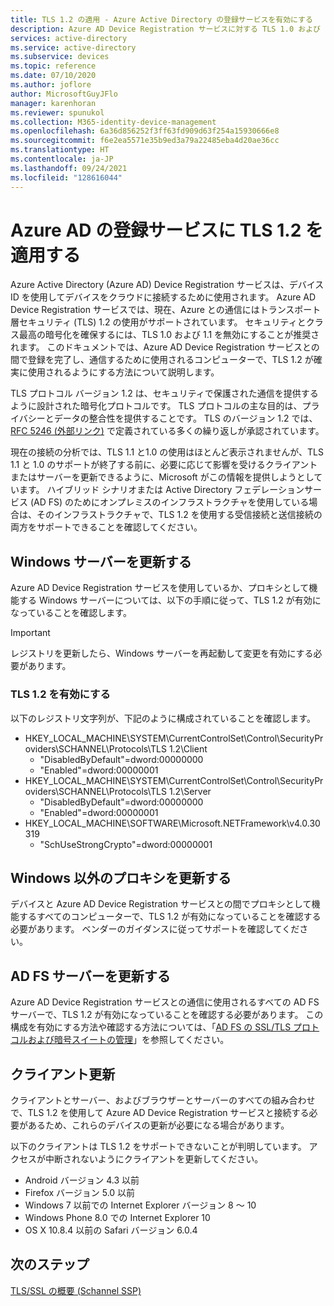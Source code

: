 ```yaml
---
title: TLS 1.2 の適用 - Azure Active Directory の登録サービスを有効にする
description: Azure AD Device Registration サービスに対する TLS 1.0 および 1.1 のサポートを削除する
services: active-directory
ms.service: active-directory
ms.subservice: devices
ms.topic: reference
ms.date: 07/10/2020
ms.author: joflore
author: MicrosoftGuyJFlo
manager: karenhoran
ms.reviewer: spunukol
ms.collection: M365-identity-device-management
ms.openlocfilehash: 6a36d856252f3ff63fd909d63f254a15930666e8
ms.sourcegitcommit: f6e2ea5571e35b9ed3a79a22485eba4d20ae36cc
ms.translationtype: HT
ms.contentlocale: ja-JP
ms.lasthandoff: 09/24/2021
ms.locfileid: "128616044"
---
```

# <a name="enforce-tls-12-for-the-azure-ad-registration-service"></a>Azure AD の登録サービスに TLS 1.2 を適用する

Azure Active Directory (Azure AD) Device Registration サービスは、デバイス ID を使用してデバイスをクラウドに接続するために使用されます。 Azure AD Device Registration サービスでは、現在、Azure との通信にはトランスポート層セキュリティ (TLS) 1.2 の使用がサポートされています。 セキュリティとクラス最高の暗号化を確保するには、TLS 1.0 および 1.1 を無効にすることが推奨されます。 このドキュメントでは、Azure AD Device Registration サービスとの間で登録を完了し、通信するために使用されるコンピューターで、TLS 1.2 が確実に使用されるようにする方法について説明します。

TLS プロトコル バージョン 1.2 は、セキュリティで保護された通信を提供するように設計された暗号化プロトコルです。 TLS プロトコルの主な目的は、プライバシーとデータの整合性を提供することです。 TLS のバージョン 1.2 では、[RFC 5246 (外部リンク)](https://tools.ietf.org/html/rfc5246) で定義されている多くの繰り返しが承認されています。

現在の接続の分析では、TLS 1.1 と1.0 の使用はほとんど表示されませんが、TLS 1.1 と 1.0 のサポートが終了する前に、必要に応じて影響を受けるクライアントまたはサーバーを更新できるように、Microsoft がこの情報を提供しようとしています。 ハイブリッド シナリオまたは Active Directory フェデレーションサービス (AD FS) のためにオンプレミスのインフラストラクチャを使用している場合は、そのインフラストラクチャで、TLS 1.2 を使用する受信接続と送信接続の両方をサポートできることを確認してください。

## <a name="update-windows-servers"></a>Windows サーバーを更新する

Azure AD Device Registration サービスを使用しているか、プロキシとして機能する Windows サーバーについては、以下の手順に従って、TLS 1.2 が有効になっていることを確認します。

> [!IMPORTANT]
> レジストリを更新したら、Windows サーバーを再起動して変更を有効にする必要があります。

### <a name="enable-tls-12"></a>TLS 1.2 を有効にする

以下のレジストリ文字列が、下記のように構成されていることを確認します。

- HKEY_LOCAL_MACHINE\SYSTEM\CurrentControlSet\Control\SecurityProviders\SCHANNEL\Protocols\TLS 1.2\Client
  - "DisabledByDefault"=dword:00000000
  - "Enabled"=dword:00000001
- HKEY_LOCAL_MACHINE\SYSTEM\CurrentControlSet\Control\SecurityProviders\SCHANNEL\Protocols\TLS 1.2\Server
  - "DisabledByDefault"=dword:00000000
  - "Enabled"=dword:00000001
- HKEY_LOCAL_MACHINE\SOFTWARE\Microsoft\.NETFramework\v4.0.30319
  - "SchUseStrongCrypto"=dword:00000001

## <a name="update-non-windows-proxies"></a>Windows 以外のプロキシを更新する

デバイスと Azure AD Device Registration サービスとの間でプロキシとして機能するすべてのコンピューターで、TLS 1.2 が有効になっていることを確認する必要があります。 ベンダーのガイダンスに従ってサポートを確認してください。

## <a name="update-ad-fs-servers"></a>AD FS サーバーを更新する

Azure AD Device Registration サービスとの通信に使用されるすべての AD FS サーバーで、TLS 1.2 が有効になっていることを確認する必要があります。 この構成を有効にする方法や確認する方法については、「[AD FS の SSL/TLS プロトコルおよび暗号スイートの管理](/windows-server/identity/ad-fs/operations/manage-ssl-protocols-in-ad-fs)」を参照してください。

## <a name="client-updates"></a>クライアント更新

クライアントとサーバー、およびブラウザーとサーバーのすべての組み合わせで、TLS 1.2 を使用して Azure AD Device Registration サービスと接続する必要があるため、これらのデバイスの更新が必要になる場合があります。

以下のクライアントは TLS 1.2 をサポートできないことが判明しています。 アクセスが中断されないようにクライアントを更新してください。

- Android バージョン 4.3 以前
- Firefox バージョン 5.0 以前
- Windows 7 以前での Internet Explorer バージョン 8 ～ 10
- Windows Phone 8.0 での Internet Explorer 10
- OS X 10.8.4 以前の Safari バージョン 6.0.4

## <a name="next-steps"></a>次のステップ

[TLS/SSL の概要 (Schannel SSP)](/windows-server/security/tls/tls-ssl-schannel-ssp-overview)